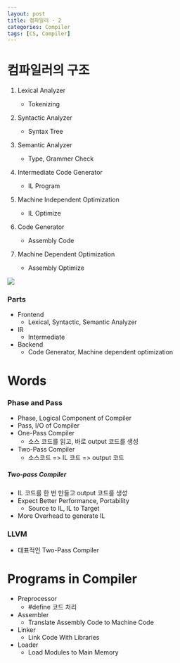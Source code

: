 ```yaml
---
layout: post
title: 컴파일러 - 2
categories: Compiler
tags: [CS, Compiler]
---
```


# 컴파일러의 구조

1. Lexical Analyzer

   - Tokenizing

2. Syntactic Analyzer

   - Syntax Tree

3. Semantic Analyzer

   - Type, Grammer Check

4. Intermediate Code Generator

   - IL Program

5. Machine Independent Optimization

   - IL Optimize

6. Code Generator

   - Assembly Code

7. Machine Dependent Optimization
   - Assembly Optimize

<img src="https://github.com/L-Hyun/L-Hyun.github.io/blob/main/assets/Compiler/1.png?raw=true" />

### Parts

- Frontend
  - Lexical, Syntactic, Semantic Analyzer
- IR
  - Intermediate
- Backend
  - Code Generator, Machine dependent optimization

# Words

### Phase and Pass

- Phase, Logical Component of Compiler
- Pass, I/O of Compiler
- One-Pass Compiler
  - 소스 코드를 읽고, 바로 output 코드를 생성
- Two-Pass Compiler
  - 소스코드 => IL 코드 => output 코드

##### Two-pass Compiler

- IL 코드를 한 번 만들고 output 코드를 생성
- Expect Better Performance, Portability
  - Source to IL, IL to Target
- More Overhead to generate IL

### LLVM

- 대표적인 Two-Pass Compiler

# Programs in Compiler

- Preprocessor
  - #define 코드 처리
- Assembler
  - Translate Assembly Code to Machine Code
- Linker
  - Link Code With Libraries
- Loader
  - Load Modules to Main Memory
